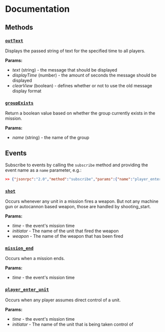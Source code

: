 # Documentation

## Methods

### [`outText`](https://wiki.hoggitworld.com/view/DCS_func_outText)

Displays the passed string of text for the specified time to all players.

**Params:**
- *text* (string) - the message that should be displayed
- *displayTime* (number) - the amount of seconds the message should be displayed
- *clearView* (boolean) - defines whether or not to use the old message display format

### [`groupExists`](https://wiki.hoggitworld.com/view/DCS_func_isExist)

Return a boolean value based on whether the group currently exists in the mission.

**Params:**
- *name* (string) - the name of the group

## Events

Subscribe to events by calling the `subscribe` method and providing the event name as a `name` parameter, e.g.:

```json
>> {"jsonrpc":"2.0","method":"subscribe","params":{"name":"player_enter_unit"},"id":2}
```

### [`shot`](https://wiki.hoggitworld.com/view/DCS_event_shot)

Occurs whenever any unit in a mission fires a weapon. But not any machine gun or autocannon based weapon, those are handled by shooting_start.

**Params:**
- *time* - the event's mission time
- *initiator* - The name of the unit that fired the weapon
- *weapon* - The name of the weapon that has been fired

### [`mission_end`](https://wiki.hoggitworld.com/view/DCS_event_mission_end)

Occurs when a mission ends.

**Params:**
- *time* - the event's mission time

### [`player_enter_unit`](https://wiki.hoggitworld.com/view/DCS_event_player_enter_unit)

Occurs when any player assumes direct control of a unit.

**Params:**
- *time* - the event's mission time
- *initiator* - The name of the unit that is being taken control of






